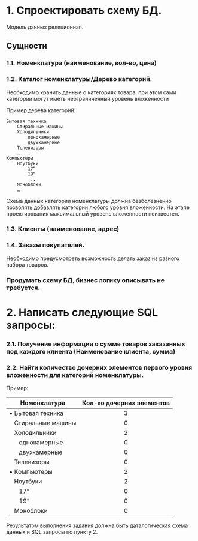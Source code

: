 # 1. Спроектировать схему БД.

Модель данных реляционная.

## Сущности 

### 1.1. Номенклатура (наименование, кол-во, цена)

### 1.2. Каталог номенклатуры/Дерево категорий.
Необходимо хранить данные о категориях товара, при этом сами категории могут иметь неограниченный уровень вложенности

Пример дерева категорий:

	Бытовая техника
		Стиральные машины
		Холодильники
			однокамерные
			двухкамерные
		Телевизоры
		…
	Компьютеры
		Ноутбуки
			17“
			19“
			...
		Моноблоки
		…

Схема данных категорий номенклатуры должна безболезненно позволять добавлять категории любого уровня вложенности. На этапе проектирования максимальный уровень вложенности неизвестен.

### 1.3. Клиенты (наименование, адрес)

### 1.4. Заказы покупателей. 

Необходимо предусмотреть возможность делать заказ из разного набора товаров.

### Продумать схему БД, бизнес логику описывать не требуется.


# 2. Написать следующие SQL запросы:

### 2.1. Получение информации о сумме товаров заказанных под каждого клиента (Наименование клиента, сумма)

### 2.2. Найти количество дочерних элементов первого уровня вложенности для категорий номенклатуры.

Пример:

| Номенклатура         | Кол-во дочерних элементов |
|----------------------|:-------------------------:|
| • Бытовая техника    |             3             |                                                
|    Стиральные машины |             0             |                            
|    Холодильники      |             2             |                               
|       однокамерные   |             0             |                       
|       двухкамерные   |             0             |                   
|    Телевизоры        |             0             |                                  
| • Компьютеры         |             2             |
|    Ноутбуки          |             2             |
|       17“            |             0             |
|       19“            |             0             |
|    Моноблоки         |             0             |

Результатом выполнения задания должна быть даталогическая схема данных и SQL запросы по пункту 2.